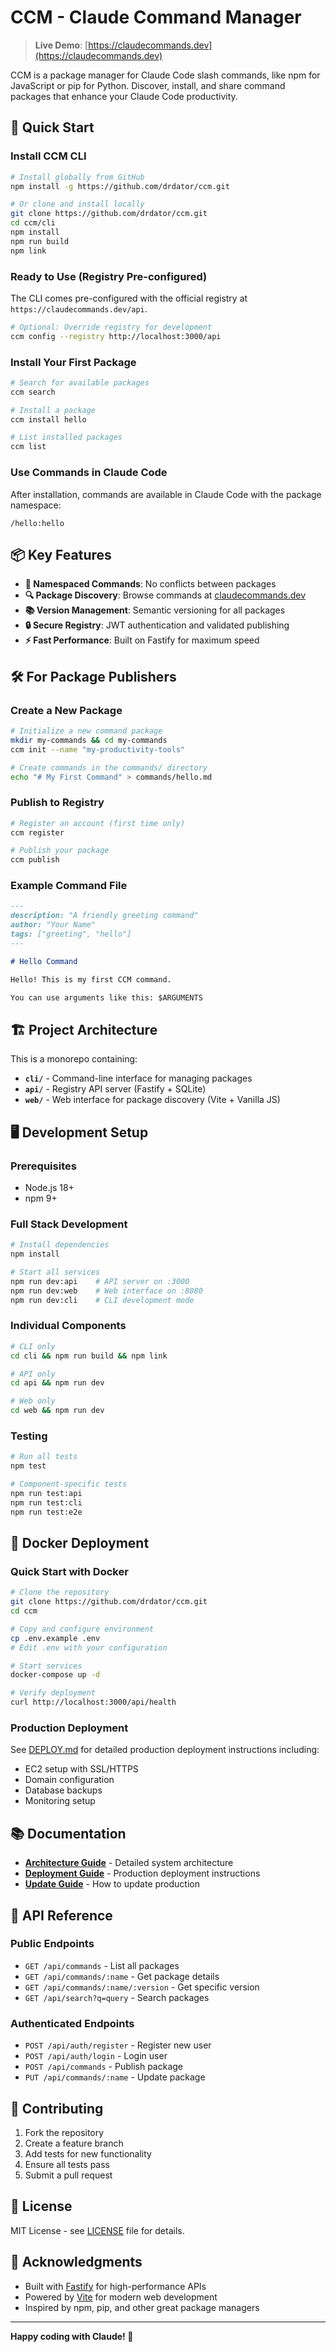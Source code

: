 # CCM - Claude Command Manager

> **Live Demo**: [https://claudecommands.dev](https://claudecommands.dev)

CCM is a package manager for Claude Code slash commands, like npm for JavaScript or pip for Python. Discover, install, and share command packages that enhance your Claude Code productivity.

## 🚀 Quick Start

### Install CCM CLI

```bash
# Install globally from GitHub
npm install -g https://github.com/drdator/ccm.git

# Or clone and install locally
git clone https://github.com/drdator/ccm.git
cd ccm/cli
npm install
npm run build
npm link
```

### Ready to Use (Registry Pre-configured)

The CLI comes pre-configured with the official registry at `https://claudecommands.dev/api`.

```bash
# Optional: Override registry for development
ccm config --registry http://localhost:3000/api
```

### Install Your First Package

```bash
# Search for available packages
ccm search

# Install a package
ccm install hello

# List installed packages
ccm list
```

### Use Commands in Claude Code

After installation, commands are available in Claude Code with the package namespace:

```
/hello:hello
```

## 📦 Key Features

- **🎯 Namespaced Commands**: No conflicts between packages
- **🔍 Package Discovery**: Browse commands at [claudecommands.dev](https://claudecommands.dev)
- **📚 Version Management**: Semantic versioning for all packages
- **🔒 Secure Registry**: JWT authentication and validated publishing
- **⚡ Fast Performance**: Built on Fastify for maximum speed

## 🛠️ For Package Publishers

### Create a New Package

```bash
# Initialize a new command package
mkdir my-commands && cd my-commands
ccm init --name "my-productivity-tools"

# Create commands in the commands/ directory
echo "# My First Command" > commands/hello.md
```

### Publish to Registry

```bash
# Register an account (first time only)
ccm register

# Publish your package
ccm publish
```

### Example Command File

```markdown
---
description: "A friendly greeting command"
author: "Your Name"
tags: ["greeting", "hello"]
---

# Hello Command

Hello! This is my first CCM command.

You can use arguments like this: $ARGUMENTS
```

## 🏗️ Project Architecture

This is a monorepo containing:

- **`cli/`** - Command-line interface for managing packages
- **`api/`** - Registry API server (Fastify + SQLite)
- **`web/`** - Web interface for package discovery (Vite + Vanilla JS)

## 🖥️ Development Setup

### Prerequisites

- Node.js 18+
- npm 9+

### Full Stack Development

```bash
# Install dependencies
npm install

# Start all services
npm run dev:api    # API server on :3000
npm run dev:web    # Web interface on :8080
npm run dev:cli    # CLI development mode
```

### Individual Components

```bash
# CLI only
cd cli && npm run build && npm link

# API only
cd api && npm run dev

# Web only
cd web && npm run dev
```

### Testing

```bash
# Run all tests
npm test

# Component-specific tests
npm run test:api
npm run test:cli
npm run test:e2e
```

## 🐳 Docker Deployment

### Quick Start with Docker

```bash
# Clone the repository
git clone https://github.com/drdator/ccm.git
cd ccm

# Copy and configure environment
cp .env.example .env
# Edit .env with your configuration

# Start services
docker-compose up -d

# Verify deployment
curl http://localhost:3000/api/health
```

### Production Deployment

See [DEPLOY.md](DEPLOY.md) for detailed production deployment instructions including:
- EC2 setup with SSL/HTTPS
- Domain configuration
- Database backups
- Monitoring setup

## 📚 Documentation

- **[Architecture Guide](CLAUDE.md)** - Detailed system architecture
- **[Deployment Guide](DEPLOY.md)** - Production deployment instructions
- **[Update Guide](UPDATE-DEPLOY.md)** - How to update production

## 🔧 API Reference

### Public Endpoints

- `GET /api/commands` - List all packages
- `GET /api/commands/:name` - Get package details
- `GET /api/commands/:name/:version` - Get specific version
- `GET /api/search?q=query` - Search packages

### Authenticated Endpoints

- `POST /api/auth/register` - Register new user
- `POST /api/auth/login` - Login user
- `POST /api/commands` - Publish package
- `PUT /api/commands/:name` - Update package

## 🤝 Contributing

1. Fork the repository
2. Create a feature branch
3. Add tests for new functionality
4. Ensure all tests pass
5. Submit a pull request

## 📄 License

MIT License - see [LICENSE](LICENSE) file for details.

## 🙏 Acknowledgments

- Built with [Fastify](https://fastify.dev) for high-performance APIs
- Powered by [Vite](https://vitejs.dev) for modern web development
- Inspired by npm, pip, and other great package managers

---

**Happy coding with Claude! 🤖**